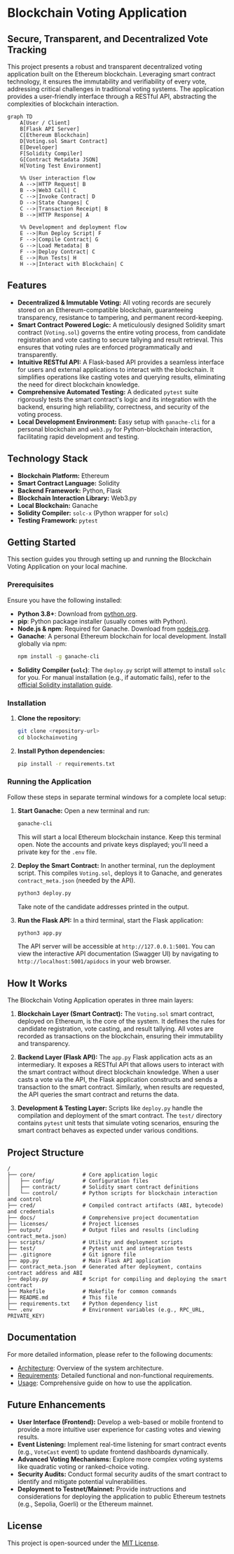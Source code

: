 # Blockchain Voting Application

## Secure, Transparent, and Decentralized Vote Tracking

This project presents a robust and transparent decentralized voting application built on the Ethereum blockchain. Leveraging smart contract technology, it ensures the immutability and verifiability of every vote, addressing critical challenges in traditional voting systems. The application provides a user-friendly interface through a RESTful API, abstracting the complexities of blockchain interaction.

```mermaid
graph TD
    A[User / Client]
    B[Flask API Server]
    C[Ethereum Blockchain]
    D[Voting.sol Smart Contract]
    E[Developer]
    F[Solidity Compiler]
    G[Contract Metadata JSON]
    H[Voting Test Environment]

    %% User interaction flow
    A -->|HTTP Request| B
    B -->|Web3 Call| C
    C -->|Invoke Contract| D
    D -->|State Changes| C
    C -->|Transaction Receipt| B
    B -->|HTTP Response| A

    %% Development and deployment flow
    E -->|Run Deploy Script| F
    F -->|Compile Contract| G
    G -->|Load Metadata| B
    F -->|Deploy Contract| C
    E -->|Run Tests| H
    H -->|Interact with Blockchain| C
```
## Features

*   **Decentralized & Immutable Voting:** All voting records are securely stored on an Ethereum-compatible blockchain, guaranteeing transparency, resistance to tampering, and permanent record-keeping.
*   **Smart Contract Powered Logic:** A meticulously designed Solidity smart contract (`Voting.sol`) governs the entire voting process, from candidate registration and vote casting to secure tallying and result retrieval. This ensures that voting rules are enforced programmatically and transparently.
*   **Intuitive RESTful API:** A Flask-based API provides a seamless interface for users and external applications to interact with the blockchain. It simplifies operations like casting votes and querying results, eliminating the need for direct blockchain knowledge.
*   **Comprehensive Automated Testing:** A dedicated `pytest` suite rigorously tests the smart contract's logic and its integration with the backend, ensuring high reliability, correctness, and security of the voting process.
*   **Local Development Environment:** Easy setup with `ganache-cli` for a personal blockchain and `web3.py` for Python-blockchain interaction, facilitating rapid development and testing.

## Technology Stack

*   **Blockchain Platform:** Ethereum
*   **Smart Contract Language:** Solidity
*   **Backend Framework:** Python, Flask
*   **Blockchain Interaction Library:** Web3.py
*   **Local Blockchain:** Ganache
*   **Solidity Compiler:** `solc-x` (Python wrapper for `solc`)
*   **Testing Framework:** `pytest`

## Getting Started

This section guides you through setting up and running the Blockchain Voting Application on your local machine.

### Prerequisites

Ensure you have the following installed:

*   **Python 3.8+**: Download from [python.org](https://www.python.org/).
*   **pip**: Python package installer (usually comes with Python).
*   **Node.js & npm**: Required for Ganache. Download from [nodejs.org](https://nodejs.org/).
*   **Ganache**: A personal Ethereum blockchain for local development. Install globally via npm:
    ```bash
    npm install -g ganache-cli
    ```
*   **Solidity Compiler (`solc`)**: The `deploy.py` script will attempt to install `solc` for you. For manual installation (e.g., if automatic fails), refer to the [official Solidity installation guide](https://docs.soliditylang.org/en/latest/installing-solidity.html).

### Installation

1.  **Clone the repository:**
    ```bash
    git clone <repository-url>
    cd blockchainvoting
    ```

2.  **Install Python dependencies:**
    ```bash
    pip install -r requirements.txt
    ```

### Running the Application

Follow these steps in separate terminal windows for a complete local setup:

1.  **Start Ganache:**
    Open a new terminal and run:
    ```bash
    ganache-cli
    ```
    This will start a local Ethereum blockchain instance. Keep this terminal open. Note the accounts and private keys displayed; you'll need a private key for the `.env` file.

2.  **Deploy the Smart Contract:**
    In another terminal, run the deployment script. This compiles `Voting.sol`, deploys it to Ganache, and generates `contract_meta.json` (needed by the API).
    ```bash
    python3 deploy.py
    ```
    Take note of the candidate addresses printed in the output.

3.  **Run the Flask API:**
    In a third terminal, start the Flask application:
    ```bash
    python3 app.py
    ```
    The API server will be accessible at `http://127.0.0.1:5001`. You can view the interactive API documentation (Swagger UI) by navigating to `http://localhost:5001/apidocs` in your web browser.

## How It Works

The Blockchain Voting Application operates in three main layers:

1.  **Blockchain Layer (Smart Contract):** The `Voting.sol` smart contract, deployed on Ethereum, is the core of the system. It defines the rules for candidate registration, vote casting, and result tallying. All votes are recorded as transactions on the blockchain, ensuring their immutability and transparency.

2.  **Backend Layer (Flask API):** The `app.py` Flask application acts as an intermediary. It exposes a RESTful API that allows users to interact with the smart contract without direct blockchain knowledge. When a user casts a vote via the API, the Flask application constructs and sends a transaction to the smart contract. Similarly, when results are requested, the API queries the smart contract and returns the data.

3.  **Development & Testing Layer:** Scripts like `deploy.py` handle the compilation and deployment of the smart contract. The `test/` directory contains `pytest` unit tests that simulate voting scenarios, ensuring the smart contract behaves as expected under various conditions.

## Project Structure

```
/
├── core/               # Core application logic
│   ├── config/         # Configuration files
│   ├── contract/       # Solidity smart contract definitions
│   └── control/        # Python scripts for blockchain interaction and control
├── cred/               # Compiled contract artifacts (ABI, bytecode) and credentials
├── docs/               # Comprehensive project documentation
├── licenses/           # Project licenses
├── output/             # Output files and results (including contract_meta.json)
├── scripts/            # Utility and deployment scripts
├── test/               # Pytest unit and integration tests
├── .gitignore          # Git ignore file
├── app.py              # Main Flask API application
├── contract_meta.json  # Generated after deployment, contains contract address and ABI
├── deploy.py           # Script for compiling and deploying the smart contract
├── Makefile            # Makefile for common commands
├── README.md           # This file
├── requirements.txt    # Python dependency list
└── .env                # Environment variables (e.g., RPC_URL, PRIVATE_KEY)
```

## Documentation

For more detailed information, please refer to the following documents:

*   [Architecture](docs/ARCHITECTURE.md): Overview of the system architecture.
*   [Requirements](docs/REQUIREMENTS.md): Detailed functional and non-functional requirements.
*   [Usage](docs/USAGE.md): Comprehensive guide on how to use the application.

## Future Enhancements

*   **User Interface (Frontend):** Develop a web-based or mobile frontend to provide a more intuitive user experience for casting votes and viewing results.
*   **Event Listening:** Implement real-time listening for smart contract events (e.g., `VoteCast` event) to update frontend dashboards dynamically.
*   **Advanced Voting Mechanisms:** Explore more complex voting systems like quadratic voting or ranked-choice voting.
*   **Security Audits:** Conduct formal security audits of the smart contract to identify and mitigate potential vulnerabilities.
*   **Deployment to Testnet/Mainnet:** Provide instructions and considerations for deploying the application to public Ethereum testnets (e.g., Sepolia, Goerli) or the Ethereum mainnet.

## License

This project is open-sourced under the [MIT License](licenses/LICENSE).
